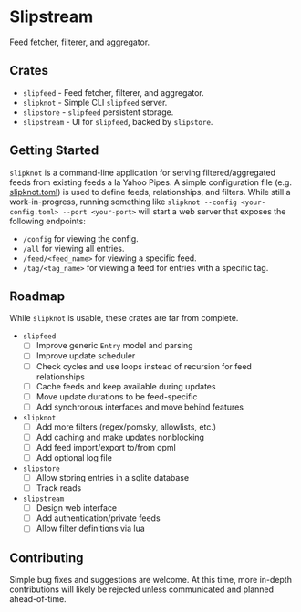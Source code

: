 # Slipstream

Feed fetcher, filterer, and aggregator.

## Crates

- `slipfeed` - Feed fetcher, filterer, and aggregator.
- `slipknot` - Simple CLI `slipfeed` server.
- `slipstore` - `slipfeed` persistent storage.
- `slipstream` - UI for `slipfeed`, backed by `slipstore`.

## Getting Started

`slipknot` is a command-line application for serving filtered/aggregated feeds
from existing feeds a la Yahoo Pipes. A simple configuration file (e.g.
[slipknot.toml](examples/config/slipknot.toml)) is used to define feeds,
relationships, and filters. While still a work-in-progress, running something
like `slipknot --config <your-config.toml> --port <your-port>` will start a web
server that exposes the following endpoints:

- `/config` for viewing the config.
- `/all` for viewing all entries.
- `/feed/<feed_name>` for viewing a specific feed.
- `/tag/<tag_name>` for viewing a feed for entries with a specific tag.

## Roadmap

While `slipknot` is usable, these crates are far from complete.

- `slipfeed`
  - [ ] Improve generic `Entry` model and parsing
  - [ ] Improve update scheduler
  - [ ] Check cycles and use loops instead of recursion for feed relationships
  - [ ] Cache feeds and keep available during updates
  - [ ] Move update durations to be feed-specific
  - [ ] Add synchronous interfaces and move behind features
- `slipknot`
  - [ ] Add more filters (regex/pomsky, allowlists, etc.)
  - [ ] Add caching and make updates nonblocking
  - [ ] Add feed import/export to/from opml
  - [ ] Add optional log file
- `slipstore`
  - [ ] Allow storing entries in a sqlite database
  - [ ] Track reads
- `slipstream`
  - [ ] Design web interface
  - [ ] Add authentication/private feeds
  - [ ] Allow filter definitions via lua

## Contributing

Simple bug fixes and suggestions are welcome. At this time, more in-depth
contributions will likely be rejected unless communicated and planned
ahead-of-time.
